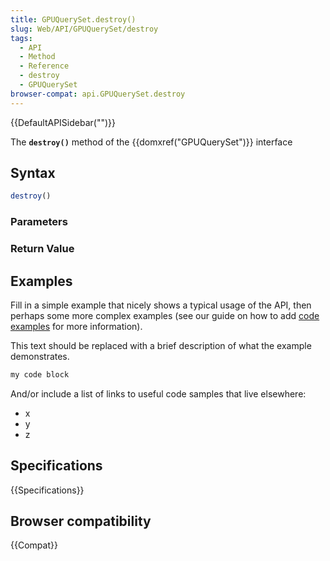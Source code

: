 ```yaml
---
title: GPUQuerySet.destroy()
slug: Web/API/GPUQuerySet/destroy
tags:
  - API
  - Method
  - Reference
  - destroy
  - GPUQuerySet
browser-compat: api.GPUQuerySet.destroy
---
```

{{DefaultAPISidebar("")}}

The **`destroy()`** method of the {{domxref("GPUQuerySet")}} interface 

## Syntax

```js
destroy()
```

### Parameters



### Return Value



## Examples

Fill in a simple example that nicely shows a typical usage of the API, then perhaps some more complex examples (see our guide on how to add [code examples](/en-US/docs/MDN/Contribute/Structures/Code_examples) for more information).

This text should be replaced with a brief description of what the example demonstrates.

```js
my code block
```

And/or include a list of links to useful code samples that live elsewhere:

*   x
*   y
*   z

## Specifications

{{Specifications}}

## Browser compatibility

{{Compat}}

